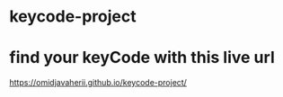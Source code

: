 # keycode-project
# find your keyCode with this live url
https://omidjavaherii.github.io/keycode-project/
